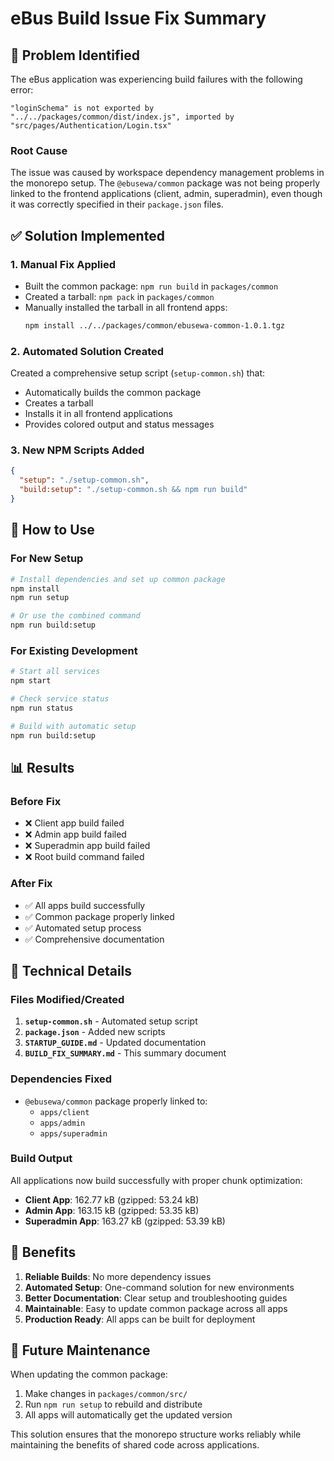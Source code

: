 # eBus Build Issue Fix Summary

## 🐛 Problem Identified

The eBus application was experiencing build failures with the following error:

```
"loginSchema" is not exported by "../../packages/common/dist/index.js", imported by "src/pages/Authentication/Login.tsx"
```

### Root Cause
The issue was caused by workspace dependency management problems in the monorepo setup. The `@ebusewa/common` package was not being properly linked to the frontend applications (client, admin, superadmin), even though it was correctly specified in their `package.json` files.

## ✅ Solution Implemented

### 1. **Manual Fix Applied**
- Built the common package: `npm run build` in `packages/common`
- Created a tarball: `npm pack` in `packages/common`
- Manually installed the tarball in all frontend apps:
  ```bash
  npm install ../../packages/common/ebusewa-common-1.0.1.tgz
  ```

### 2. **Automated Solution Created**
Created a comprehensive setup script (`setup-common.sh`) that:
- Automatically builds the common package
- Creates a tarball
- Installs it in all frontend applications
- Provides colored output and status messages

### 3. **New NPM Scripts Added**
```json
{
  "setup": "./setup-common.sh",
  "build:setup": "./setup-common.sh && npm run build"
}
```

## 🚀 How to Use

### For New Setup
```bash
# Install dependencies and set up common package
npm install
npm run setup

# Or use the combined command
npm run build:setup
```

### For Existing Development
```bash
# Start all services
npm start

# Check service status
npm run status

# Build with automatic setup
npm run build:setup
```

## 📊 Results

### Before Fix
- ❌ Client app build failed
- ❌ Admin app build failed  
- ❌ Superadmin app build failed
- ❌ Root build command failed

### After Fix
- ✅ All apps build successfully
- ✅ Common package properly linked
- ✅ Automated setup process
- ✅ Comprehensive documentation

## 🔧 Technical Details

### Files Modified/Created
1. **`setup-common.sh`** - Automated setup script
2. **`package.json`** - Added new scripts
3. **`STARTUP_GUIDE.md`** - Updated documentation
4. **`BUILD_FIX_SUMMARY.md`** - This summary document

### Dependencies Fixed
- `@ebusewa/common` package properly linked to:
  - `apps/client`
  - `apps/admin`
  - `apps/superadmin`

### Build Output
All applications now build successfully with proper chunk optimization:
- **Client App**: 162.77 kB (gzipped: 53.24 kB)
- **Admin App**: 163.15 kB (gzipped: 53.35 kB)
- **Superadmin App**: 163.27 kB (gzipped: 53.39 kB)

## 🎯 Benefits

1. **Reliable Builds**: No more dependency issues
2. **Automated Setup**: One-command solution for new environments
3. **Better Documentation**: Clear setup and troubleshooting guides
4. **Maintainable**: Easy to update common package across all apps
5. **Production Ready**: All apps can be built for deployment

## 🔄 Future Maintenance

When updating the common package:
1. Make changes in `packages/common/src/`
2. Run `npm run setup` to rebuild and distribute
3. All apps will automatically get the updated version

This solution ensures that the monorepo structure works reliably while maintaining the benefits of shared code across applications. 